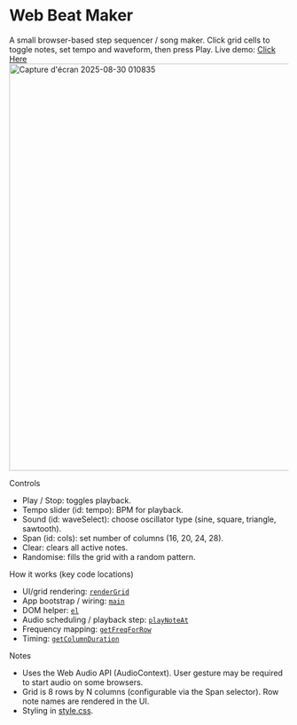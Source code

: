 # Web Beat Maker

A small browser-based step sequencer / song maker. Click grid cells to toggle notes, set tempo and waveform, then press Play.
Live demo: [Click Here]([index.html](https://achrafahal.github.io/Web-Beat-Maker/))
<img width="1475" height="734" alt="Capture d'écran 2025-08-30 010835" src="https://github.com/user-attachments/assets/dbb747df-8ab6-4d51-a08a-fa1ed0041fed" />


Controls
- Play / Stop: toggles playback.
- Tempo slider (id: tempo): BPM for playback.
- Sound (id: waveSelect): choose oscillator type (sine, square, triangle, sawtooth).
- Span (id: cols): set number of columns (16, 20, 24, 28).
- Clear: clears all active notes.
- Randomise: fills the grid with a random pattern.

How it works (key code locations)
- UI/grid rendering: [`renderGrid`](main.js)
- App bootstrap / wiring: [`main`](main.js)
- DOM helper: [`el`](main.js)
- Audio scheduling / playback step: [`playNoteAt`](main.js)
- Frequency mapping: [`getFreqForRow`](main.js)
- Timing: [`getColumnDuration`](main.js)

Notes
- Uses the Web Audio API (AudioContext). User gesture may be required to start audio on some browsers.
- Grid is 8 rows by N columns (configurable via the Span selector). Row note names are rendered in the UI.
- Styling in [style.css](style.css).
